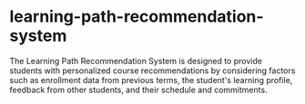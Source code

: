 # learning-path-recommendation-system
The Learning Path Recommendation System is designed to provide students with personalized course recommendations by considering factors such as enrollment data from previous terms, the student's learning profile, feedback from other students, and their schedule and commitments.
